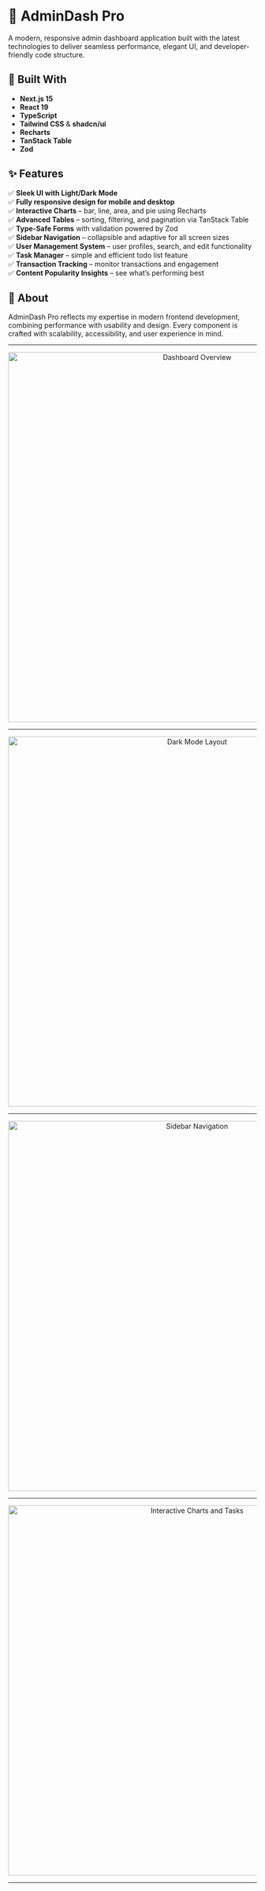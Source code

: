 # 🚀 AdminDash Pro

A modern, responsive admin dashboard application built with the latest technologies to deliver seamless performance, elegant UI, and developer-friendly code structure.

## 🔧 Built With

- **Next.js 15**
- **React 19**
- **TypeScript**
- **Tailwind CSS** & **shadcn/ui**
- **Recharts**
- **TanStack Table**
- **Zod**

## ✨ Features

✅ **Sleek UI with Light/Dark Mode**  
✅ **Fully responsive design for mobile and desktop**  
✅ **Interactive Charts** – bar, line, area, and pie using Recharts  
✅ **Advanced Tables** – sorting, filtering, and pagination via TanStack Table  
✅ **Type-Safe Forms** with validation powered by Zod  
✅ **Sidebar Navigation** – collapsible and adaptive for all screen sizes  
✅ **User Management System** – user profiles, search, and edit functionality  
✅ **Task Manager** – simple and efficient todo list feature  
✅ **Transaction Tracking** – monitor transactions and engagement  
✅ **Content Popularity Insights** – see what’s performing best  

## 🧠 About

AdminDash Pro reflects my expertise in modern frontend development, combining performance with usability and design. Every component is crafted with scalability, accessibility, and user experience in mind.

---
<p align="center">
  <img src="https://i.ibb.co/TjxkGXS/Screenshot-from-2025-05-22-21-54-01.png" width="750" alt="Dashboard Overview" />
</p>

---

<p align="center">
  <img src="https://i.ibb.co/Y7grjRNB/Screenshot-from-2025-05-22-21-53-42.png" width="750" alt="Dark Mode Layout" />
</p>

---

<p align="center">
  <img src="https://i.ibb.co/5hbzg28H/Screenshot-from-2025-05-22-21-53-13.png" width="750" alt="Sidebar Navigation" />
</p>

---

<p align="center">
  <img src="https://i.ibb.co/gMnVJCvP/Screenshot-from-2025-05-22-21-52-53.png" width="750" alt="Interactive Charts and Tasks" />
</p>

---


